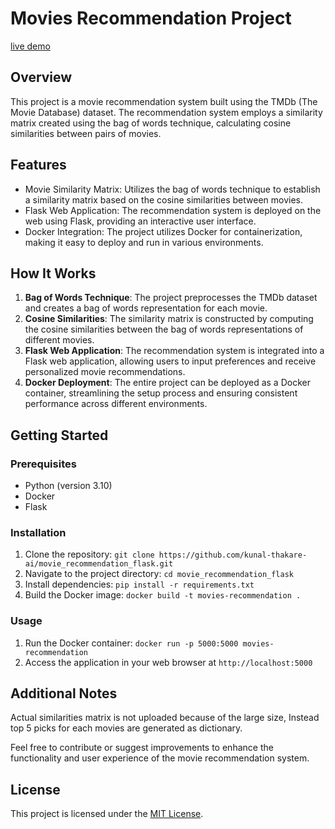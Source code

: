 # Movies Recommendation Project
[live demo](https://movies-recommendation-5hiv.onrender.com)
## Overview

This project is a movie recommendation system built using the TMDb (The Movie Database) dataset. The recommendation system employs a similarity matrix created using the bag of words technique, calculating cosine similarities between pairs of movies.

## Features

- Movie Similarity Matrix: Utilizes the bag of words technique to establish a similarity matrix based on the cosine similarities between movies.
- Flask Web Application: The recommendation system is deployed on the web using Flask, providing an interactive user interface.
- Docker Integration: The project utilizes Docker for containerization, making it easy to deploy and run in various environments.

## How It Works

1. **Bag of Words Technique**: The project preprocesses the TMDb dataset and creates a bag of words representation for each movie.
2. **Cosine Similarities**: The similarity matrix is constructed by computing the cosine similarities between the bag of words representations of different movies.
3. **Flask Web Application**: The recommendation system is integrated into a Flask web application, allowing users to input preferences and receive personalized movie recommendations.
4. **Docker Deployment**: The entire project can be deployed as a Docker container, streamlining the setup process and ensuring consistent performance across different environments.

## Getting Started

### Prerequisites

- Python (version 3.10)
- Docker
- Flask

### Installation

1. Clone the repository: `git clone https://github.com/kunal-thakare-ai/movie_recommendation_flask.git`
2. Navigate to the project directory: `cd movie_recommendation_flask`
3. Install dependencies: `pip install -r requirements.txt`
4. Build the Docker image: `docker build -t movies-recommendation .`

### Usage

1. Run the Docker container: `docker run -p 5000:5000 movies-recommendation`
2. Access the application in your web browser at `http://localhost:5000`

## Additional Notes

Actual similarities matrix is not uploaded because of the large size, Instead top 5 picks for each movies are generated as dictionary.

Feel free to contribute or suggest improvements to enhance the functionality and user experience of the movie recommendation system.

## License

This project is licensed under the [MIT License](LICENSE).
